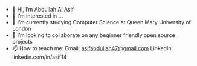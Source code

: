 - 👋 Hi, I’m Abdullah Al Asif
- 👀 I’m interested in ...
- 🌱 I’m currently studying Computer Science at Queen Mary University of London
- 💞️ I’m looking to collaborate on any beginner friendly open source projects
- 📫 How to reach me: Email: asifabdullah47@gmail.com LinkedIn: linkedin.com/in/asif14

<!---
Asif2714/Asif2714 is a ✨ special ✨ repository because its `README.md` (this file) appears on your GitHub profile.
You can click the Preview link to take a look at your changes.
--->
